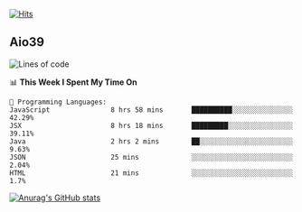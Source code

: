 [![Hits](https://hits.seeyoufarm.com/api/count/incr/badge.svg?url=https%3A%2F%2Fgithub.com%2Faio39&count_bg=%2339C5BB&title_bg=%23555555&icon=&icon_color=%23E7E7E7&title=hits&edge_flat=false)](https://hits.seeyoufarm.com)

## Aio39

<!--START_SECTION:waka-->
![Lines of code](https://img.shields.io/badge/From%20Hello%20World%20I%27ve%20Written-297556%20lines%20of%20code-blue)

📊 **This Week I Spent My Time On** 

```text
💬 Programming Languages: 
JavaScript               8 hrs 58 mins       ██████████░░░░░░░░░░░░░░░   42.29% 
JSX                      8 hrs 18 mins       █████████░░░░░░░░░░░░░░░░   39.11% 
Java                     2 hrs 2 mins        ██░░░░░░░░░░░░░░░░░░░░░░░   9.63% 
JSON                     25 mins             ░░░░░░░░░░░░░░░░░░░░░░░░░   2.04% 
HTML                     21 mins             ░░░░░░░░░░░░░░░░░░░░░░░░░   1.7%

```


<!--END_SECTION:waka-->
[![Anurag's GitHub stats](https://github-readme-stats.vercel.app/api?username=aio39)](https://github.com/anuraghazra/github-readme-stats)

<!--
**aio39/aio39** is a ✨ _special_ ✨ repository because its `README.md` (this file) appears on your GitHub profile.

Here are some ideas to get you started:

- 🔭 I’m currently working on ...
- 🌱 I’m currently learning ...
- 👯 I’m looking to collaborate on ...
- 🤔 I’m looking for help with ...
- 💬 Ask me about ...
- 📫 How to reach me: ...
- 😄 Pronouns: ...
- ⚡ Fun fact: ...
-->
